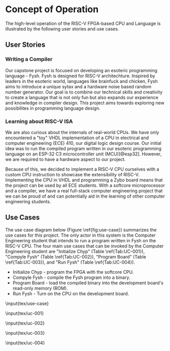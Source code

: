 # Concept of Operation

The high-level operation of the RISC-V FPGA-based CPU and Language is
illustrated by the following user stories and use cases.

## User Stories

### Writing a Compiler
Our capstone project is focused on developing an esoteric programming language - Fysh. Fysh is designed for RISC-V architechture. Inspired by leaders in the esoteric world, languages like brainfuck and chicken, Fysh aims to introduce a unique sytax and a hardware noise based random number generator. Our goal is to combine our technical skills and creativity to create a language that is not only fun but also expands our experience and knowledge in compiler design. This project aims towards exploring new possibilites in programming language design. 

### Learning about RISC-V ISA

We are also curious about the internals of real-world CPUs. We have only
encountered a "toy" VHDL implementation of a CPU in electrical and computer
engineering (ECE) 410, our digital logic design course. Our initial idea was to
run the compiled program written in our esoteric programming language on an
ESP-32 C3 microcontroller unit (MCU)[@esp32]. However, we are required to have a
hardware aspect to our project.

Because of this, we decided to implement a RISC-V CPU ourselves with a custom
CPU instruction to showcase the extensibility of RISC-V. Implementing the CPU in
VHDL and programming a Zybo board means that the project can be used by all ECE
students. With a softcore microprocessor and a compiler, we have a real
full-stack computer engineering project that we can be proud of and can
potentially aid in the learning of other computer engineering students.

## Use Cases

The use case diagram below (Figure \ref{fig:use-case}) summarizes the use cases
for this project. The only actor in this system is the Computer Engineering
student that intends to run a program written in Fysh on the RISC-V CPU. The
four main use cases that can be invoked by the Computer Engineering student are
"Initialize Chyp" (Table \ref{Tab:UC-001}), "Compyle Fysh" (Table
\ref{Tab:UC-002}), "Program Board" (Table \ref{Tab:UC-003}), and "Run Fysh"
(Table \ref{Tab:UC-004}).

- Initialize Chyp - program the FPGA with the softcore CPU.
- Compyle Fysh - compile the Fysh program into a binary.
- Program Board - load the compiled binary into the development board's
  read-only memory (ROM).
- Run Fysh - Turn on the CPU on the development board.

\input{tex/use-case}

\input{tex/uc-001}

\input{tex/uc-002}

\input{tex/uc-003}

\input{tex/uc-004}
